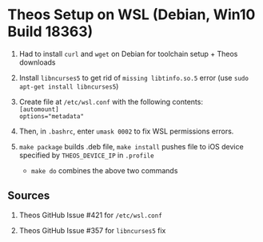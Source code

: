 # Theos Setup on WSL (Debian, Win10 Build 18363)

1. Had to install `curl` and `wget` on Debian for toolchain setup + Theos downloads

2. Install `libncurses5` to get rid of `missing libtinfo.so.5` error (use `sudo apt-get install libncurses5`)

3. Create file at `/etc/wsl.conf` with the following contents:  
`[automount]`  
`options="metadata"`  

4. Then, in `.bashrc`, enter `umask 0002` to fix WSL permissions errors. 

5. `make package` builds .deb file, `make install` pushes file to iOS device specified by `THEOS_DEVICE_IP` in `.profile`  
    - `make do` combines the above two commands

## Sources

1. Theos GitHub Issue #421 for `/etc/wsl.conf`

2. Theos GitHub Issue #357 for `libncurses5` fix 
